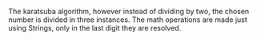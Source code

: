 The karatsuba algorithm, however instead of dividing by two, the chosen number is divided in three instances. 
The math operations are made just using Strings, only in the last digit they are resolved.       
